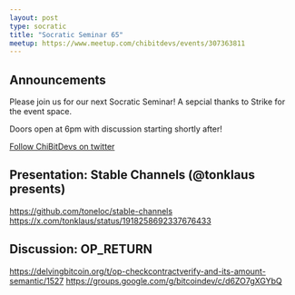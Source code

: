 ```yaml
---
layout: post
type: socratic
title: "Socratic Seminar 65"
meetup: https://www.meetup.com/chibitdevs/events/307363811
---
```


## Announcements

Please join us for our next Socratic Seminar! A sepcial thanks to Strike for the event space.

Doors open at 6pm with discussion starting shortly after!

[Follow ChiBitDevs on twitter](https://x.com/chibitdevs)

## Presentation: Stable Channels (@tonklaus presents)

<https://github.com/toneloc/stable-channels>
<https://x.com/tonklaus/status/1918258692337676433>

## Discussion: OP_RETURN

<https://delvingbitcoin.org/t/op-checkcontractverify-and-its-amount-semantic/1527>
<https://groups.google.com/g/bitcoindev/c/d6ZO7gXGYbQ>

